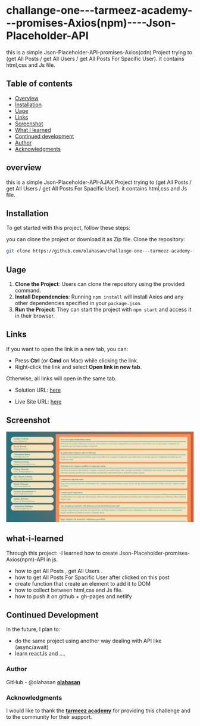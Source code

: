# challange-one---tarmeez-academy---promises-Axios(npm)----Json-Placeholder-API
this is a simple Json-Placeholder-API-promises-Axios(cdn) Project trying to (get All Posts / get All Users / get All Posts For Spacific User). it contains html,css and Js file.

## Table of contents

- [Overview](#overview)
- [Installation](#Installation)
- [Uage](#Uage)
- [Links](#Links)
- [Screenshot](#Screenshot)
- [What I learned](#what-i-learned)
- [Continued development](#continued-development)
- [Author](#author)
- [Acknowledgments](#Acknowledgments)


## overview
this is a simple Json-Placeholder-API-AJAX Project trying to (get All Posts / get All Users / get All Posts For Spacific User). it contains html,css and Js file.

## Installation
To get started with this project, follow these steps:

you can clone the project or download it as Zip file.
 Clone the repository:
   ```bash
   git clone https://github.com/olahasan/challange-one---tarmeez-academy---promises-Axios-npm----Json-Placeholder-API.git
```

## Uage
1. **Clone the Project**: Users can clone the repository using the provided command.
2. **Install Dependencies**: Running `npm install` will install Axios and any other dependencies specified in your `package.json`.
3. **Run the Project**: They can start the project with `npm start` and access it in their browser.

   

## Links

If you want to open the link in a new tab, you can:

- Press **Ctrl** (or **Cmd** on Mac) while clicking the link.
- Right-click the link and select **Open link in new tab**.

Otherwise, all links will open in the same tab.

- Solution URL: [here](https://github.com/olahasan/challange-one---tarmeez-academy---promises-Axios-npm----Json-Placeholder-API)

- Live Site URL: [here](https://challange-tarmeez-axios-npm.netlify.app/)


 ## Screenshot
 
![Screenshot](./screenshot.png)


## what-i-learned
Through this project:
-I learned how to create Json-Placeholder-promises-Axios(npm)-API in js.
- how to get All Posts , get All Users .
- how to get All Posts For Spacific User after clicked on this post
- create function that create an element to add it to DOM
- how to collect between html,css and Js file.
- how to push it on github + gh-pages and netlify

## Continued Development
In the future, I plan to:
- do the same project using another way dealing with API like (async/await)
- learn reactJs and ....

### Author

GitHub - @olahasan
**[olahasan](https://github.com/olahasan)**

### Acknowledgments

I would like to thank the **[tarmeez academy](https://www.youtube.com/@tarmeez)** for providing this challenge and to the community for their support.

